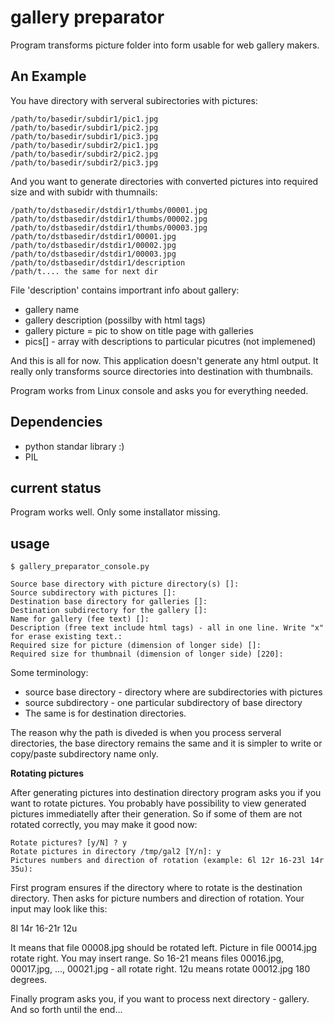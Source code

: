  gallery preparator
====================

Program transforms picture folder into form usable for web gallery makers.

 An Example
------------

You have directory with serveral subirectories with pictures:
```
/path/to/basedir/subdir1/pic1.jpg
/path/to/basedir/subdir1/pic2.jpg
/path/to/basedir/subdir1/pic3.jpg
/path/to/basedir/subdir2/pic1.jpg
/path/to/basedir/subdir2/pic2.jpg
/path/to/basedir/subdir2/pic3.jpg
```
And you want to generate directories with converted pictures
into required size and with subidr with thumnails:
```
/path/to/dstbasedir/dstdir1/thumbs/00001.jpg
/path/to/dstbasedir/dstdir1/thumbs/00002.jpg
/path/to/dstbasedir/dstdir1/thumbs/00003.jpg
/path/to/dstbasedir/dstdir1/00001.jpg
/path/to/dstbasedir/dstdir1/00002.jpg
/path/to/dstbasedir/dstdir1/00003.jpg
/path/to/dstbasedir/dstdir1/description
/path/t.... the same for next dir
```

File 'description' contains importrant info about gallery:
- gallery name
- gallery description (possilby with html tags)
- gallery picture = pic to show on title page with galleries
- pics[] - array with descriptions to particular picutres (not implemened)

And this is all for now. This application doesn't generate any html output.
It really only transforms source directories into destination with thumbnails.

Program works from Linux console and asks you for everything needed.


 Dependencies
--------------

- python standar library :)
- PIL

 current status
----------------

Program works well. Only some installator missing. 


 usage
-------

    $ gallery_preparator_console.py

    Source base directory with picture directory(s) []:
    Source subdirectory with pictures []:
    Destination base directory for galleries []:
    Destination subdirectory for the gallery []:
    Name for gallery (fee text) []:
    Description (free text include html tags) - all in one line. Write "x" for erase existing text.:
    Required size for picture (dimension of longer side) []:
    Required size for thumbnail (dimension of longer side) [220]:

Some terminology:

- source base directory - directory where are subdirectories with pictures
- source subdirectory - one particular subdirectory of base directory
- The same is for destination directories. 

The reason why the path is diveded is when you process serveral
directories, the base directory remains the same and it is simpler
to write or copy/paste subdirectory name only.

__Rotating pictures__

After generating pictures into destination directory program asks you if you want to
rotate pictures. You probably have possibility to view generated
pictures immediatelly after their generation. So if some of them
are not rotated correctly, you may make it good now:

    Rotate pictures? [y/N] ? y
    Rotate pictures in directory /tmp/gal2 [Y/n]: y
    Pictures numbers and direction of rotation (example: 6l 12r 16-23l 14r 35u):

First program ensures if the directory where to rotate is the destination
directory. Then asks for picture numbers and direction of rotation.
Your input may look like this:

8l 14r 16-21r 12u

It means that file 00008.jpg should be rotated left. Picture in file
00014.jpg rotate right. You may insert range. So 16-21 means files
00016.jpg, 00017.jpg, ..., 00021.jpg - all rotate right.
12u means rotate 00012.jpg 180 degrees.


Finally program asks you, if you want to process next directory - gallery.
And so forth until the end...

